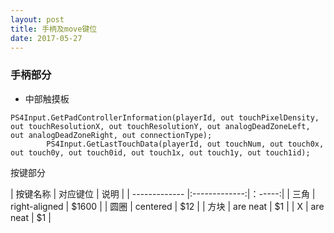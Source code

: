 ```yaml
---
layout: post
title: 手柄及move键位
date: 2017-05-27
---
```


### 手柄部分
- 中部触摸板
```
PS4Input.GetPadControllerInformation(playerId, out touchPixelDensity, out touchResolutionX, out touchResolutionY, out analogDeadZoneLeft, out analogDeadZoneRight, out connectionType);
		PS4Input.GetLastTouchData(playerId, out touchNum, out touch0x, out touch0y, out touch0id, out touch1x, out touch1y, out touch1id);
```
按键部分

| 按键名称       | 对应键位       |  说明  |
| ------------- |:-------------:|：-----:|
| 三角      | right-aligned | $1600 |
| 圆圈     | centered      |   $12 |
| 方块 | are neat      |    $1 |
| X | are neat      |    $1 |
